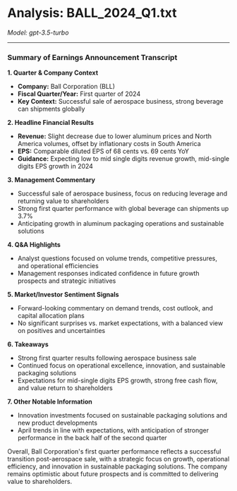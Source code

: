 # Analysis: BALL_2024_Q1.txt

*Model: gpt-3.5-turbo*

---

### Summary of Earnings Announcement Transcript

**1. Quarter & Company Context**
- **Company:** Ball Corporation (BLL)
- **Fiscal Quarter/Year:** First quarter of 2024
- **Key Context:** Successful sale of aerospace business, strong beverage can shipments globally

**2. Headline Financial Results**
- **Revenue:** Slight decrease due to lower aluminum prices and North America volumes, offset by inflationary costs in South America
- **EPS:** Comparable diluted EPS of 68 cents vs. 69 cents YoY
- **Guidance:** Expecting low to mid single digits revenue growth, mid-single digits EPS growth in 2024

**3. Management Commentary**
- Successful sale of aerospace business, focus on reducing leverage and returning value to shareholders
- Strong first quarter performance with global beverage can shipments up 3.7%
- Anticipating growth in aluminum packaging operations and sustainable solutions

**4. Q&A Highlights**
- Analyst questions focused on volume trends, competitive pressures, and operational efficiencies
- Management responses indicated confidence in future growth prospects and strategic initiatives

**5. Market/Investor Sentiment Signals**
- Forward-looking commentary on demand trends, cost outlook, and capital allocation plans
- No significant surprises vs. market expectations, with a balanced view on positives and uncertainties

**6. Takeaways**
- Strong first quarter results following aerospace business sale
- Continued focus on operational excellence, innovation, and sustainable packaging solutions
- Expectations for mid-single digits EPS growth, strong free cash flow, and value return to shareholders

**7. Other Notable Information**
- Innovation investments focused on sustainable packaging solutions and new product developments
- April trends in line with expectations, with anticipation of stronger performance in the back half of the second quarter

Overall, Ball Corporation's first quarter performance reflects a successful transition post-aerospace sale, with a strategic focus on growth, operational efficiency, and innovation in sustainable packaging solutions. The company remains optimistic about future prospects and is committed to delivering value to shareholders.